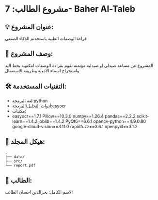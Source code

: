 # مشروع الطالب: 7- Baher Al-Taleb

## 💡 عنوان المشروع:
قراءة الوصفات الطبية باستخدتم الذكاء الصنعي

## 📝 وصف المشروع:
المشروع عن مساعد صيدلي او صيدلية مؤتمتة تقوم بقراءة الوصفات امكتوبة بخط اليد واستخراج اسماء الادوية وطريقة الاستعمال 

## 🛠️ التقنيات المستخدمة:
- لغة البرمجة:python
- أدوات التحليل/البرمجة:esyocr
- مكتبات:
- easyocr==1.7.1
Pillow==10.3.0
numpy==1.26.4
pandas==2.2.2
scikit-learn==1.4.2
joblib==1.4.2
PyQt6==6.6.1
opencv-python==4.9.0.80
google-cloud-vision==3.11.0
rapidfuzz==3.6.1
openpyxl==3.1.2


## 📁 هيكل المجلد:
```plaintext
.
├── data/
├── src/
└── report.pdf
```

## 👤 الطالب:
الاسم الكامل:  بحرالدين احسان الطالب
